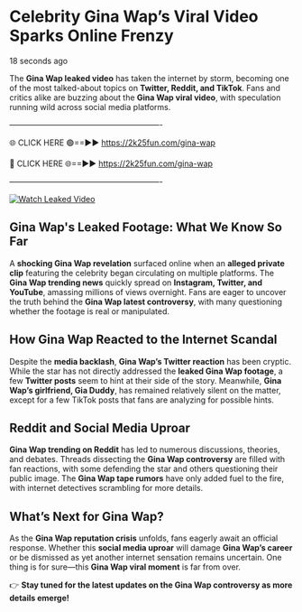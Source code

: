 # Celebrity Gina Wap’s Viral Video Sparks Online Frenzy

18 seconds ago

The **Gina Wap leaked video** has taken the internet by storm, becoming one of the most talked-about topics on **Twitter, Reddit, and TikTok**. Fans and critics alike are buzzing about the **Gina Wap viral video**, with speculation running wild across social media platforms.

———————————————————-

🌐 CLICK HERE 🟢==►► https://2k25fun.com/gina-wap

🔴 CLICK HERE 🌐==►► https://2k25fun.com/gina-wap

———————————————————-

[![Watch Leaked Video](https://miro.medium.com/v2/resize:fit:828/format:webp/1*cilzJN44JGOrTw9NJCrNHA.gif "Watch Leaked Video")](https://2k25fun.com/gina-wap)

## **Gina Wap's Leaked Footage: What We Know So Far**  
A **shocking Gina Wap revelation** surfaced online when an **alleged private clip** featuring the celebrity began circulating on multiple platforms. The **Gina Wap trending news** quickly spread on **Instagram, Twitter, and YouTube**, amassing millions of views overnight. Fans are eager to uncover the truth behind the **Gina Wap latest controversy**, with many questioning whether the footage is real or manipulated.  

## **How Gina Wap Reacted to the Internet Scandal**  
Despite the **media backlash**, **Gina Wap’s Twitter reaction** has been cryptic. While the star has not directly addressed the **leaked Gina Wap footage**, a few **Twitter posts** seem to hint at their side of the story. Meanwhile, **Gina Wap’s girlfriend, Gia Duddy**, has remained relatively silent on the matter, except for a few TikTok posts that fans are analyzing for possible hints.  

## **Reddit and Social Media Uproar**  
**Gina Wap trending on Reddit** has led to numerous discussions, theories, and debates. Threads dissecting the **Gina Wap controversy** are filled with fan reactions, with some defending the star and others questioning their public image. The **Gina Wap tape rumors** have only added fuel to the fire, with internet detectives scrambling for more details.  

## **What’s Next for Gina Wap?**  
As the **Gina Wap reputation crisis** unfolds, fans eagerly await an official response. Whether this **social media uproar** will damage **Gina Wap’s career** or be dismissed as yet another internet sensation remains uncertain. One thing is for sure—this **Gina Wap viral moment** is far from over.  

👉 **Stay tuned for the latest updates on the Gina Wap controversy as more details emerge!**  
